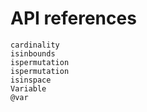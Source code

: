 # API references


```@docs
cardinality
isinbounds
ispermutation
ispermutation
isinspace
Variable
@var
```

